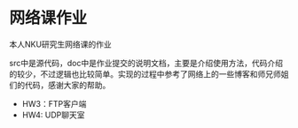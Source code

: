 # 网络课作业

本人NKU研究生网络课的作业

src中是源代码，doc中是作业提交的说明文档，主要是介绍使用方法，代码介绍的较少，不过逻辑也比较简单。实现的过程中参考了网络上的一些博客和师兄师姐们的代码，感谢大家的帮助。

- HW3：FTP客户端
- HW4:   UDP聊天室